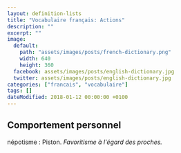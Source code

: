 ```yaml
---
layout: definition-lists
title: "Vocabulaire français: Actions"
description: ""
excerpt: ""
image:
  default:
    path: "assets/images/posts/french-dictionary.png"
    width: 640
    height: 360
  facebook: assets/images/posts/english-dictionary.jpg
  twitter: assets/images/posts/english-dictionary.jpg
categories: ["francais", "vocabulaire"]
tags: []
dateModified: 2018-01-12 00:00:00 +0100
---
```




## Comportement personnel

népotisme
: Piston.
*Favoritisme à l'égard des proches.*
